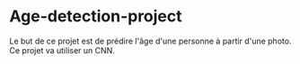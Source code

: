 # Age-detection-project
Le but de ce projet est de prédire l'âge d'une personne à partir d'une photo. Ce projet va utiliser un CNN.
